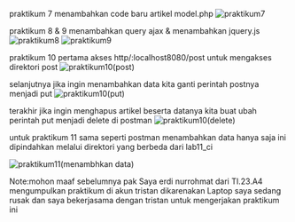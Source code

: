 praktikum 7 menambahkan code baru artikel model.php
![praktikum7](https://github.com/user-attachments/assets/fb0c8978-aad9-41a3-baed-3e58fa93576c)

praktikum 8 & 9 menambahkan query ajax & menambahkan jquery.js
![praktikum8](https://github.com/user-attachments/assets/7ca1d668-bce0-4843-825c-0bf00f5c2c90)
![praktikum9](https://github.com/user-attachments/assets/e39aa8be-f88a-45f3-a1c8-4cc811c23ee6)

praktikum 10 pertama akses http/:localhost8080/post untuk mengakses direktori post
![praktikum10(post)](https://github.com/user-attachments/assets/dfe20381-2a37-4971-9bf1-86bae8b4ab5e)

selanjutnya jika ingin menambahkan data kita ganti perintah postnya menjadi put
![praktikum10(put)](https://github.com/user-attachments/assets/7377768f-91bb-454d-bcf7-80006932129e)

terakhir jika ingin menghapus artikel beserta datanya kita buat ubah perintah put menjadi delete di postman
![praktikum10(delete)](https://github.com/user-attachments/assets/992f07f7-4bc4-4575-9e1d-bd36c0d87cef)

untuk praktikum 11 sama seperti postman menambahkan data hanya saja ini dipindahkan melalui direktori yang berbeda dari lab11_ci

![praktikum11(menambhkan data)](https://github.com/user-attachments/assets/bd0d48a9-4183-419d-8e5e-a5812d03b3b7)

Note:mohon maaf sebelumnya pak Saya erdi nurrohmat dari TI.23.A4 mengumpulkan praktikum di akun tristan dikarenakan Laptop saya sedang rusak dan saya bekerjasama dengan tristan untuk mengerjakan praktikum ini
